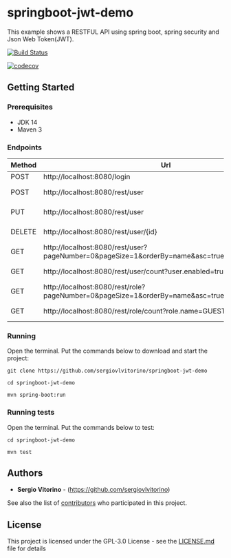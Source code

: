 # springboot-jwt-demo
This example shows a RESTFUL API using spring boot, spring security and Json Web Token(JWT). 

[![Build Status](https://travis-ci.org/sergiovlvitorino/springboot-jwt-demo.svg?branch=master)](https://travis-ci.org/sergiovlvitorino/springboot-jwt-demo)

[![codecov](https://codecov.io/gh/sergiovlvitorino/springboot-jwt-demo/branch/master/graph/badge.svg)](https://codecov.io/gh/sergiovlvitorino/springboot-jwt-demo)

## Getting Started

### Prerequisites
* JDK 14
* Maven 3

### Endpoints
Method|Url|Body|Description|Returns|Authenticated?
------|---|----|-----------|-------|--------------
POST|http://localhost:8080/login|{username:,password:}|SignIn|JWT|No
POST|http://localhost:8080/rest/user|{name:,email:,password:,roleId:}|Create user|User json|Yes
PUT|http://localhost:8080/rest/user|{id:,name:}|Update user|User json|Yes
DELETE|http://localhost:8080/rest/user/{id}|null|Disable user|User json|Yes
GET|http://localhost:8080/rest/user?pageNumber=0&pageSize=1&orderBy=name&asc=true&user.enabled=true|null|User list|-|Yes
GET|http://localhost:8080/rest/user/count?user.enabled=true|null|Number of users|-|Yes
GET|http://localhost:8080/rest/role?pageNumber=0&pageSize=1&orderBy=name&asc=true&role.name=GUEST|null|Role list|-|Yes
GET|http://localhost:8080/rest/role/count?role.name=GUEST|null|Number of roles|-|Yes


### Running
Open the terminal. Put the commands below to download and start the project:

`git clone https://github.com/sergiovlvitorino/springboot-jwt-demo`

`cd springboot-jwt-demo`

`mvn spring-boot:run`


### Running tests
Open the terminal. Put the commands below to test:

`cd springboot-jwt-demo`

`mvn test`

## Authors

* **Sergio Vitorino** - (https://github.com/sergiovlvitorino)

See also the list of [contributors](https://github.com/sergiovlvitorino/springboot-jwt-demo/contributors) who participated in this project.

## License

This project is licensed under the GPL-3.0 License - see the [LICENSE.md](LICENSE.md) file for details
